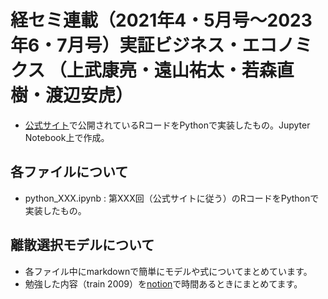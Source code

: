 # 経セミ連載（2021年4・5月号～2023年6・7月号）実証ビジネス・エコノミクス （上武康亮・遠山祐太・若森直樹・渡辺安虎）
- [公式サイト](https://sites.google.com/view/keisemi-ebiz/)で公開されているRコードをPythonで実装したもの。Jupyter Notebook上で作成。

## 各ファイルについて
- python_XXX.ipynb : 第XXX回（公式サイトに従う）のRコードをPythonで実装したもの。


## 離散選択モデルについて
- 各ファイル中にmarkdownで簡単にモデルや式についてまとめています。
- 勉強した内容（train 2009）を[notion](https://chief-dollar-d6d.notion.site/Discrete-Choice-Methods-with-Simulation-cbf888b3542542e591c3c5391592fe99)で時間あるときにまとめてます。
